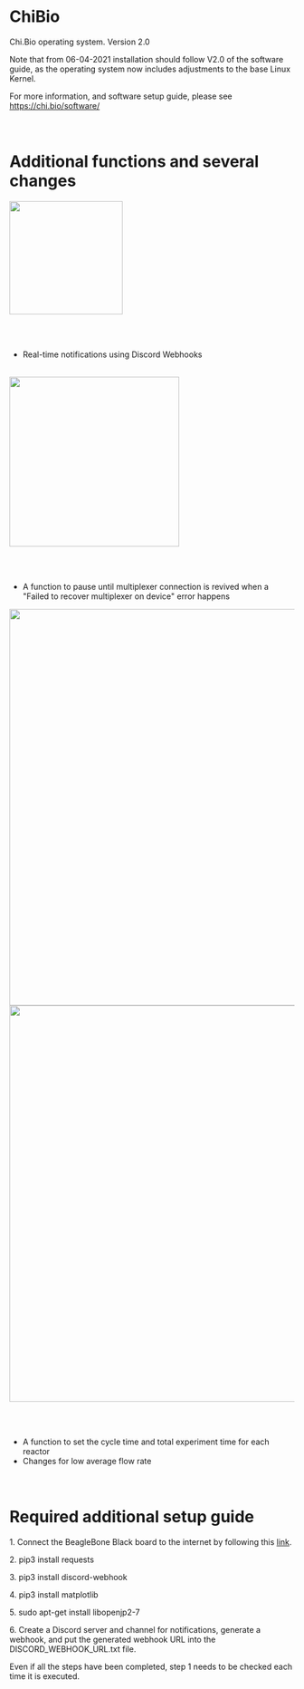 # ChiBio
Chi.Bio operating system.
Version 2.0

Note that from 06-04-2021 installation should follow V2.0 of the software guide, as the operating system now includes adjustments to the base Linux Kernel.

For more information, and software setup guide, please see https://chi.bio/software/
<br> <br> <br>

# Additional functions and several changes
<img src="https://github.com/user-attachments/assets/fde13729-8de5-405d-94c3-8f008db9679a" width="200"/>

<br> <br>
* Real-time notifications using Discord Webhooks
<br>
<img src="https://github.com/user-attachments/assets/2cc15031-4f3e-4146-94bc-225f1cb6fb95" width="300"/>

<br> <br>
* A function to pause until multiplexer connection is revived when a "Failed to recover multiplexer on device" error happens
<img src="https://github.com/user-attachments/assets/3c5db1f6-2ae5-4c2b-baa5-f3994dd3c7c8" width="700"/>
<br>
<img src="https://github.com/user-attachments/assets/6076dd0b-e982-4786-89e1-ba8a177beeab" width="700"/>

<br> <br>
* A function to set the cycle time and total experiment time for each reactor
* Changes for low average flow rate
<br> <br> <br>

# Required additional setup guide
<p>1. Connect the BeagleBone Black board to the internet by following this <a href="https://www.learningaboutelectronics.com/Articles/How-to-connect-the-beaglebone-black-board-to-the-internet.php">link</a>.</p>

<p>2. pip3 install requests</p>

<p>3. pip3 install discord-webhook</p>

<p>4. pip3 install matplotlib</p>

<p>5. sudo apt-get install libopenjp2-7</p>

<p>6. Create a Discord server and channel for notifications, generate a webhook, and put the generated webhook URL into the DISCORD_WEBHOOK_URL.txt file.</p>

Even if all the steps have been completed, step 1 needs to be checked each time it is executed.
